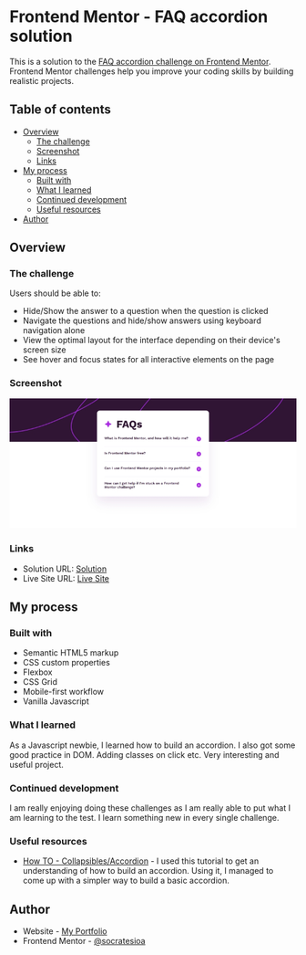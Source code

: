# Frontend Mentor - FAQ accordion solution

This is a solution to the [FAQ accordion challenge on Frontend Mentor](https://www.frontendmentor.io/challenges/faq-accordion-wyfFdeBwBz). Frontend Mentor challenges help you improve your coding skills by building realistic projects.

## Table of contents

- [Overview](#overview)
  - [The challenge](#the-challenge)
  - [Screenshot](#screenshot)
  - [Links](#links)
- [My process](#my-process)
  - [Built with](#built-with)
  - [What I learned](#what-i-learned)
  - [Continued development](#continued-development)
  - [Useful resources](#useful-resources)
- [Author](#author)

## Overview

### The challenge

Users should be able to:

- Hide/Show the answer to a question when the question is clicked
- Navigate the questions and hide/show answers using keyboard navigation alone
- View the optimal layout for the interface depending on their device's screen size
- See hover and focus states for all interactive elements on the page

### Screenshot

![](./assets/images/screenshot.jpg)

### Links

- Solution URL: [Solution](https://github.com/socratesioa/faq-accordion)
- Live Site URL: [Live Site](https://socratesioa.github.io/faq-accordion/)

## My process

### Built with

- Semantic HTML5 markup
- CSS custom properties
- Flexbox
- CSS Grid
- Mobile-first workflow
- Vanilla Javascript

### What I learned

As a Javascript newbie, I learned how to build an accordion. I also got some good practice in DOM. Adding classes on click etc. Very interesting and useful project.

### Continued development

I am really enjoying doing these challenges as I am really able to put what I am learning to the test. I learn something new in every single challenge.

### Useful resources

- [How TO - Collapsibles/Accordion](https://www.w3schools.com/howto/howto_js_accordion.asp) - I used this tutorial to get an understanding of how to build an accordion. Using it, I managed to come up with a simpler way to build a basic accordion.

## Author

- Website - [My Portfolio](https://portfolio.thisissocrates.com)
- Frontend Mentor - [@socratesioa](https://www.frontendmentor.io/profile/socratesioa)
